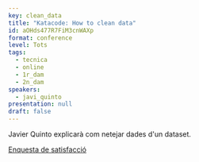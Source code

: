 ```yaml
---
key: clean_data
title: "Katacode: How to clean data"
id: aOHds477R7FiM3cnWAXp
format: conference
level: Tots
tags:
  - tecnica
  - online
  - 1r_dam
  - 2n_dam
speakers:
  - javi_quinto
presentation: null
draft: false
---
```


Javier Quinto explicarà com netejar dades d'un dataset.

[Enquesta de satisfacció](https://docs.google.com/forms/d/e/1FAIpQLSddtWEA-SWXsyC8VdtCMCHA5ln-uxZJo12a7tiUZwmj5BeRJg/viewform?usp=sf_link)